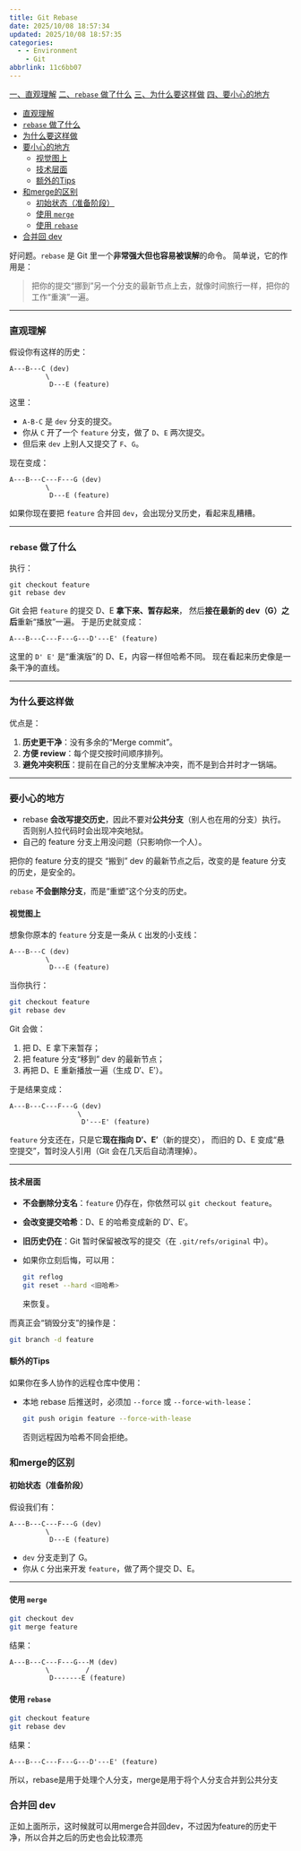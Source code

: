 ```yaml
---
title: Git Rebase
date: 2025/10/08 18:57:34
updated: 2025/10/08 18:57:35
categories:
  - - Environment
    - Git
abbrlink: 11c6bb07
---
```


[一、直观理解](#直观理解)
[二、`rebase` 做了什么](#rebase-做了什么)
[三、为什么要这样做](#为什么要这样做)
[四、要小心的地方](#要小心的地方)
- [直观理解](#直观理解)
- [`rebase` 做了什么](#rebase-做了什么)
- [为什么要这样做](#为什么要这样做)
- [要小心的地方](#要小心的地方)
  - [视觉图上](#视觉图上)
  - [技术层面](#技术层面)
  - [额外的Tips](#额外的tips)
- [和merge的区别](#和merge的区别)
  - [初始状态（准备阶段）](#初始状态准备阶段)
  - [使用 `merge`](#使用-merge)
  - [使用 `rebase`](#使用-rebase)
- [合并回 dev](#合并回-dev)


好问题。`rebase` 是 Git 里一个**非常强大但也容易被误解**的命令。
简单说，它的作用是：

> 把你的提交“挪到”另一个分支的最新节点上去，就像时间旅行一样，把你的工作“重演”一遍。

---

### 直观理解

假设你有这样的历史：

```
A---B---C (dev)
         \
          D---E (feature)
```

这里：

* `A-B-C` 是 `dev` 分支的提交。
* 你从 `C` 开了一个 `feature` 分支，做了 `D`、`E` 两次提交。
* 但后来 `dev` 上别人又提交了 `F`、`G`。

现在变成：

```
A---B---C---F---G (dev)
         \
          D---E (feature)
```

如果你现在要把 `feature` 合并回 `dev`，会出现分叉历史，看起来乱糟糟。

---

### `rebase` 做了什么

执行：

```
git checkout feature
git rebase dev
```

Git 会把 `feature` 的提交 D、E **拿下来、暂存起来**，
然后**接在最新的 dev（G）之后**重新“播放”一遍。
于是历史就变成：

```
A---B---C---F---G---D'---E' (feature)
```

这里的 `D' E'` 是“重演版”的 D、E，内容一样但哈希不同。
现在看起来历史像是一条干净的直线。

---

### 为什么要这样做

优点是：

1. **历史更干净**：没有多余的“Merge commit”。
2. **方便 review**：每个提交按时间顺序排列。
3. **避免冲突积压**：提前在自己的分支里解决冲突，而不是到合并时才一锅端。

---

### 要小心的地方

* rebase **会改写提交历史**，因此不要对**公共分支**（别人也在用的分支）执行。
  否则别人拉代码时会出现冲突地狱。
* 自己的 feature 分支上用没问题（只影响你一个人）。

把你的 feature 分支的提交 “搬到” dev 的最新节点之后，改变的是 feature 分支的历史，是安全的。

`rebase` **不会删除分支**，而是“重塑”这个分支的历史。


#### 视觉图上

想象你原本的 `feature` 分支是一条从 `C` 出发的小支线：

```
A---B---C (dev)
         \
          D---E (feature)
```

当你执行：

```bash
git checkout feature
git rebase dev
```

Git 会做：

1. 把 D、E 拿下来暂存；
2. 把 feature 分支“移到” dev 的最新节点；
3. 再把 D、E 重新播放一遍（生成 D′、E′）。

于是结果变成：

```
A---B---C---F---G (dev)
                 \
                  D'---E' (feature)
```

`feature` 分支还在，只是它**现在指向 D′、E′**（新的提交），
而旧的 D、E 变成“悬空提交”，暂时没人引用（Git 会在几天后自动清理掉）。

---

#### 技术层面

* **不会删除分支名**：`feature` 仍存在，你依然可以 `git checkout feature`。
* **会改变提交哈希**：D、E 的哈希变成新的 D′、E′。
* **旧历史仍在**：Git 暂时保留被改写的提交（在 `.git/refs/original` 中）。

* 如果你立刻后悔，可以用：

  ```bash
  git reflog
  git reset --hard <旧哈希>
  ```

  来恢复。

而真正会“销毁分支”的操作是：

```bash
git branch -d feature
```

#### 额外的Tips

如果你在多人协作的远程仓库中使用：

* 本地 rebase 后推送时，必须加 `--force` 或 `--force-with-lease`：

  ```bash
  git push origin feature --force-with-lease
  ```

  否则远程因为哈希不同会拒绝。

### 和merge的区别

#### 初始状态（准备阶段）

假设我们有：

```
A---B---C---F---G (dev)
         \
          D---E (feature)
```

* `dev` 分支走到了 G。
* 你从 `C` 分出来开发 `feature`，做了两个提交 D、E。

---

#### 使用 `merge`


```bash
git checkout dev
git merge feature
```

结果：

```
A---B---C---F---G---M (dev)
         \         /
          D-------E (feature)
```

#### 使用 `rebase`

```bash
git checkout feature
git rebase dev
```

结果：

```
A---B---C---F---G---D'---E' (feature)
```

所以，rebase是用于处理个人分支，merge是用于将个人分支合并到公共分支

### 合并回 dev

正如上面所示，这时候就可以用merge合并回dev，不过因为feature的历史干净，所以合并之后的历史也会比较漂亮